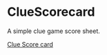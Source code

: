 # ClueScorecard

A simple clue game score sheet. 

[Clue Score card](https://vsivadasan.github.io/ClueScorecard/)